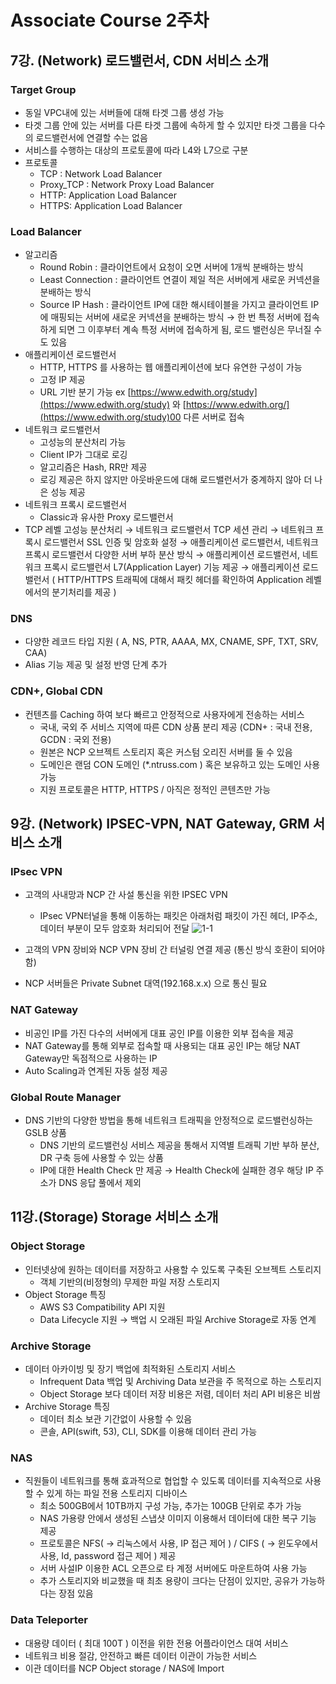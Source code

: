 # Associate Course 2주차

## ****7강. (Network) 로드밸런서, CDN 서비스 소개****

### Target Group

- 동일 VPC내에 있는 서버들에 대해 타겟 그룹 생성 가능
- 타겟 그룹 안에 있는 서버를 다른 타겟 그룹에 속하게 할 수 있지만 타겟 그룹을 다수의 로드밸런서에 연결할 수는 없음
- 서비스를 수행하는 대상의 프로토콜에 따라 L4와 L7으로 구분
- 프로토콜
    - TCP : Network Load Balancer
    - Proxy_TCP : Network Proxy Load Balancer
    - HTTP: Application Load Balancer
    - HTTPS: Application Load Balancer

### Load Balancer

- 알고리즘
    - Round Robin : 클라이언트에서 요청이 오면 서버에 1개씩 분배하는 방식
    - Least Connection : 클라이언트 연결이 제일 적은 서버에게 새로운 커넥션을 분배하는 방식
    - Source IP Hash : 클라이언트 IP에 대한 해시테이블을 가지고 클라이언트 IP에 매핑되는 서버에 새로운 커넥션을 분배하는 방식  → 한 번 특정 서버에 접속하게 되면 그 이후부터 계속 특정 서버에 접속하게 됨, 로드 밸런싱은 무너질 수도 있음
- 애플리케이션 로드밸런서
    - HTTP, HTTPS 를 사용하는 웹 애플리케이션에 보다 유연한 구성이 가능
    - 고정 IP 제공
    - URL 기반 분기 가능 ex [https://www.edwith.org/study](https://www.edwith.org/study) 와 [https://www.edwith.org/](https://www.edwith.org/study)00 다른 서버로 접속
- 네트워크 로드밸런서
    - 고성능의 분산처리 가능
    - Client IP가 그대로 로깅
    - 알고리즘은 Hash, RR만 제공
    - 로깅 제공은 하지 않지만 아웃바운드에 대해 로드밸런서가 중계하지 않아 더 나은 성능 제공
- 네트워크 프록시 로드밸런서
    - Classic과 유사한 Proxy 로드밸런서
- TCP 레벨 고성능 분산처리 → 네트워크 로드밸런서
TCP 세션 관리 → 네트워크 프록시 로드밸런서 
SSL 인증 및 암호화 설정 → 애플리케이션 로드밸런서, 네트워크 프록시 로드밸런서 
다양한 서버 부하 분산 방식 → 애플리케이션 로드밸런서, 네트워크 프록시 로드밸런서
L7(Application Layer) 기능 제공 → 애플리케이션 로드밸런서 ( HTTP/HTTPS 트래픽에 대해서 패킷 헤더를 확인하여 Application 레벨에서의 분기처리를 제공 )

### DNS

- 다양한 레코드 타입 지원 ( A, NS, PTR, AAAA, MX, CNAME, SPF, TXT, SRV, CAA)
- Alias 기능 제공 및 설정 반영 단계 추가

### CDN+, Global CDN

- 컨텐츠를 Caching 하여 보다 빠르고 안정적으로 사용자에게 전송하는 서비스
    - 국내, 국외 주 서비스 지역에 따른 CDN 상품 분리 제공 (CDN+ : 국내 전용, GCDN : 국외 전용)
    - 원본은 NCP 오브젝트 스토리지 혹은 커스텀 오리진 서버를 둘 수 있음
    - 도메인은 랜덤 CON 도메인 (*.ntruss.com ) 혹은 보유하고 있는 도메인 사용 가능
    - 지원 프로토콜은 HTTP, HTTPS / 아직은 정적인 콘텐츠만 가능

## ****9강. (Network) IPSEC-VPN, NAT Gateway, GRM 서비스 소개****

### IPsec VPN

- 고객의 사내망과 NCP 간 사설 통신을 위한 IPSEC VPN
    - IPsec VPN터널을 통해 이동하는 패킷은 아래처럼 패킷이 가진 헤더, IP주소, 데이터 부분이 모두 암호화 처리되어 전달
    ![1-1](https://github.com/yj-leez/NCP-WIL/assets/77960090/878f9dc3-705a-44ba-9f51-85f9ec804111)

    
- 고객의 VPN 장비와 NCP VPN 장비 간 터널링 연결 제공 (통신 방식 호환이 되어야 함)
- NCP 서버들은 Private Subnet 대역(192.168.x.x) 으로 통신 필요

### NAT Gateway

- 비공인 IP를 가진 다수의 서버에게 대표 공인 IP를 이용한 외부 접속을 제공
- NAT Gateway를 통해 외부로 접속할 때 사용되는 대표 공인 IP는 해당 NAT Gateway만 독점적으로 사용하는 IP
- Auto Scaling과 연계된 자동 설정 제공

### Global Route Manager

- DNS 기반의 다양한 방법을 통해 네트워크 트래픽을 안정적으로 로드밸런싱하는 GSLB 상품
    - DNS 기반의 로드밸런싱 서비스 제공을 통해서 지역별 트래픽 기반 부하 분산, DR 구축 등에 사용할 수 있는 상품
    - IP에 대한 Health Check 만 제공 → Health Check에 실패한 경우 해당 IP 주소가 DNS 응답 풀에서 제외

## ****11강.(Storage) Storage 서비스 소개****

### Object Storage

- 인터넷상에 원하는 데이터를 저장하고 사용할 수 있도록 구축된 오브젝트 스토리지
    - 객체 기반의(비정형의) 무제한 파일 저장 스토리지
- Object Storage 특징
    - AWS S3 Compatibility API 지원
    - Data Lifecycle 지원 → 백업 시 오래된 파일 Archive Storage로 자동 연계

### Archive Storage

- 데이터 아카이빙 및 장기 백업에 최적화된 스토리지 서비스
    - Infrequent Data 백업 및 Archiving Data 보관을 주 목적으로 하는 스토리지
    - Object Storage 보다 데이터 저장 비용은 저렴, 데이터 처리 API 비용은 비쌈
- Archive Storage 특징
    - 데이터 최소 보관 기간없이 사용할 수 있음
    - 콘솔, API(swift, 53), CLI, SDK를 이용해 데이터 관리 가능

### NAS

- 직원들이 네트워크를 통해 효과적으로 협업할 수 있도록 데이터를 지속적으로 사용할 수 있게 하는 파일 전용 스토리지 디바이스
    - 최소 500GB에서 10TB까지 구성 가능, 추가는 100GB 단위로 추가 가능
    - NAS 가용량 안에서 생성된 스냅샷 이미지 이용해서 데이터에 대한 복구 기능 제공
    - 프로토콜은 NFS( → 리눅스에서 사용, IP 접근 제어 ) / CIFS ( → 윈도우에서 사용, Id, password 접근 제어 ) 제공
    - 서버 사설IP 이용한 ACL 오픈으로 타 계정 서버에도 마운트하여 사용 가능
    - 추가 스토리지와 비교했을 때 최초 용량이 크다는 단점이 있지만, 공유가 가능하다는 장점 있음

### Data Teleporter

- 대용량 데이터 ( 최대 100T ) 이전을 위한 전용 어플라이언스 대여 서비스
- 네트워크 비용 절감, 안전하고 빠른 데이터 이관이 가능한 서비스
- 이관 데이터를 NCP Object storage / NAS에 Import
